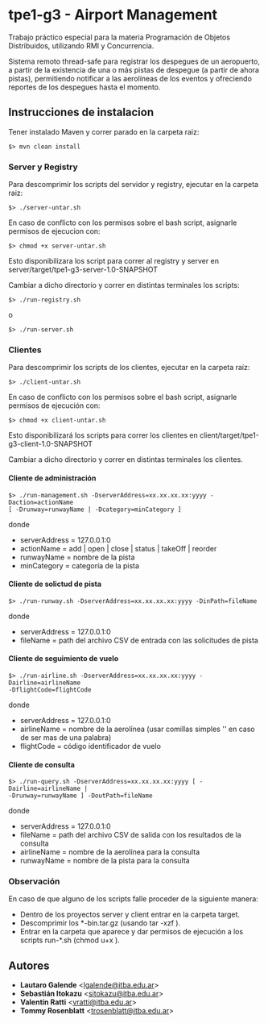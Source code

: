 # tpe1-g3 - Airport Management
Trabajo práctico especial para la materia Programación de Objetos Distribuidos, utilizando RMI y Concurrencia.

Sistema remoto thread-safe para registrar los despegues de
un aeropuerto, a partir de la existencia de una o más pistas de despegue (a partir de ahora pistas),
permitiendo notificar a las aerolíneas de los eventos y ofreciendo reportes de los despegues hasta
el momento.

## Instrucciones de instalacion

Tener instalado Maven y correr parado en la carpeta raiz:

```shell
$> mvn clean install
```

### Server y Registry

Para descomprimir los scripts del servidor y registry, ejecutar en la carpeta raiz:
```shell
$> ./server-untar.sh
```
En caso de conflicto con los permisos sobre el bash script, asignarle permisos de ejecucion con:
```shell
$> chmod +x server-untar.sh
```
Esto disponibilizara los script para correr al registry y server en server/target/tpe1-g3-server-1.0-SNAPSHOT

Cambiar a dicho directorio y correr en distintas terminales los scripts: 
```shell
$> ./run-registry.sh
```
o
```shell
$> ./run-server.sh
```

### Clientes
Para descomprimir los scripts de los clientes, ejecutar en la carpeta raíz:
```shell
$> ./client-untar.sh
```
En caso de conflicto con los permisos sobre el bash script, asignarle permisos de ejecución con:
```shell
$> chmod +x client-untar.sh
```
Esto disponibilizará los scripts para correr los clientes en client/target/tpe1-g3-client-1.0-SNAPSHOT

Cambiar a dicho directorio y correr en distintas terminales los clientes.
#### Cliente de administración
```shell
$> ./run-management.sh -DserverAddress=xx.xx.xx.xx:yyyy -Daction=actionName
[ -Drunway=runwayName | -Dcategory=minCategory ]
```
donde 
- serverAddress = 127.0.0.1:0
- actionName = add | open | close | status | takeOff | reorder
- runwayName = nombre de la pista
- minCategory = categoría de la pista

#### Cliente de solictud de pista
```shell
$> ./run-runway.sh -DserverAddress=xx.xx.xx.xx:yyyy -DinPath=fileName
```
donde
- serverAddress = 127.0.0.1:0
- fileName = path del archivo CSV de entrada con las solicitudes de pista

#### Cliente de seguimiento de vuelo
```shell
$> ./run-airline.sh -DserverAddress=xx.xx.xx.xx:yyyy -Dairline=airlineName
-DflightCode=flightCode
```
donde
- serverAddress = 127.0.0.1:0
- airlineName = nombre de la aerolínea (usar comillas simples '' en caso de ser mas de una palabra)
- flightCode = código identificador de vuelo

#### Cliente de consulta
```shell
$> ./run-query.sh -DserverAddress=xx.xx.xx.xx:yyyy [ -Dairline=airlineName |
-Drunway=runwayName ] -DoutPath=fileName
```
donde
- serverAddress = 127.0.0.1:0
- fileName = path del archivo CSV de salida con los resultados de la consulta
- airlineName = nombre de la aerolínea para la consulta
- runwayName = nombre de la pista para la consulta

### Observación
En caso de que alguno de los scripts falle proceder de la siguiente manera:
- Dentro de los proyectos server y client entrar en la carpeta target.
- Descomprimir los *-bin.tar.gz (usando tar -xzf <path>).
- Entrar en la carpeta que aparece y  dar permisos de ejecución a los scripts run-*.sh (chmod u+x <path>).

## Autores

- **Lautaro Galende** <<lgalende@itba.edu.ar>>
- **Sebastián Itokazu** <<sitokazu@itba.edu.ar>>
- **Valentín Ratti** <<vratti@itba.edu.ar>>
- **Tommy Rosenblatt** <<trosenblatt@itba.edu.ar>>
